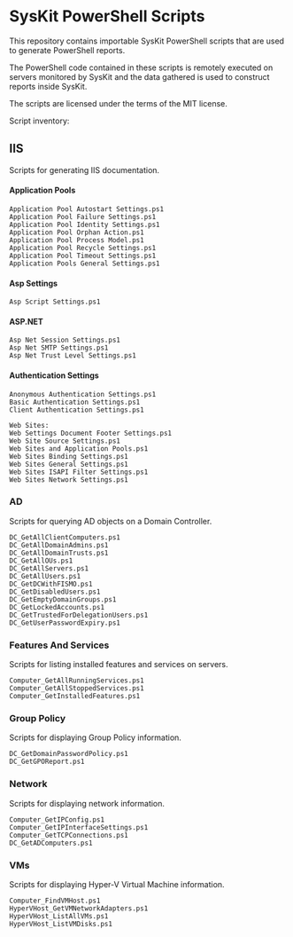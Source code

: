 # SysKit PowerShell Scripts

This repository contains importable SysKit PowerShell scripts that are used to generate PowerShell reports.

The PowerShell code contained in these scripts is remotely executed on servers monitored by SysKit and the data gathered is used to construct reports inside SysKit.

The scripts are licensed under the terms of the MIT license.

Script inventory:

## IIS
Scripts for generating IIS documentation.

#### Application Pools
```
Application Pool Autostart Settings.ps1
Application Pool Failure Settings.ps1
Application Pool Identity Settings.ps1
Application Pool Orphan Action.ps1
Application Pool Process Model.ps1
Application Pool Recycle Settings.ps1
Application Pool Timeout Settings.ps1
Application Pools General Settings.ps1
```

#### Asp Settings
```
Asp Script Settings.ps1
```

#### ASP.NET
```
Asp Net Session Settings.ps1
Asp Net SMTP Settings.ps1
Asp Net Trust Level Settings.ps1
```

#### Authentication Settings
```
Anonymous Authentication Settings.ps1
Basic Authentication Settings.ps1
Client Authentication Settings.ps1
```

```
Web Sites:
Web Settings Document Footer Settings.ps1
Web Site Source Settings.ps1
Web Sites and Application Pools.ps1
Web Sites Binding Settings.ps1
Web Sites General Settings.ps1
Web Sites ISAPI Filter Settings.ps1
Web Sites Network Settings.ps1
```

### AD

Scripts for querying AD objects on a Domain Controller.

```
DC_GetAllClientComputers.ps1
DC_GetAllDomainAdmins.ps1
DC_GetAllDomainTrusts.ps1
DC_GetAllOUs.ps1
DC_GetAllServers.ps1
DC_GetAllUsers.ps1
DC_GetDCWithFISMO.ps1
DC_GetDisabledUsers.ps1
DC_GetEmptyDomainGroups.ps1
DC_GetLockedAccounts.ps1
DC_GetTrustedForDelegationUsers.ps1
DC_GetUserPasswordExpiry.ps1
```

### Features And Services

Scripts for listing installed features and services on servers.

```
Computer_GetAllRunningServices.ps1
Computer_GetAllStoppedServices.ps1
Computer_GetInstalledFeatures.ps1
```

### Group Policy

Scripts for displaying Group Policy information.

```
DC_GetDomainPasswordPolicy.ps1
DC_GetGPOReport.ps1
```

### Network

Scripts for displaying network information.

```
Computer_GetIPConfig.ps1
Computer_GetIPInterfaceSettings.ps1
Computer_GetTCPConnections.ps1
DC_GetADComputers.ps1
```

### VMs

Scripts for displaying Hyper-V Virtual Machine information.

```
Computer_FindVMHost.ps1
HyperVHost_GetVMNetworkAdapters.ps1
HyperVHost_ListAllVMs.ps1
HyperVHost_ListVMDisks.ps1
```

